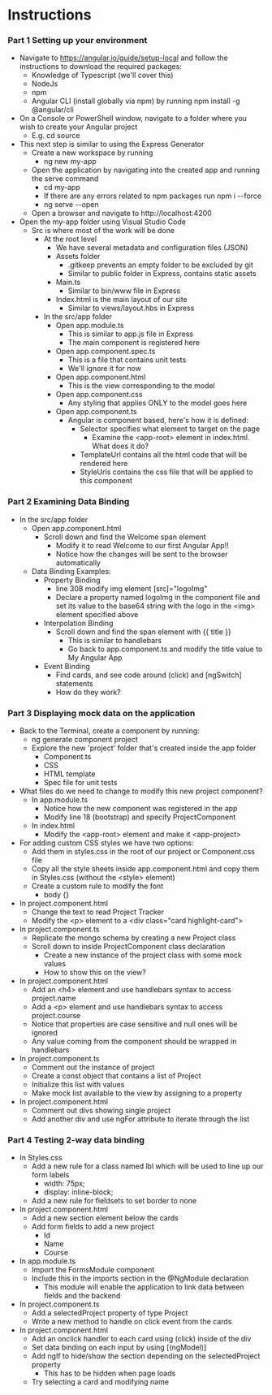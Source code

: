 # Instructions

### Part 1 Setting up your environment

- Navigate to https://angular.io/guide/setup-local and follow the instructions to download the required packages:
    - Knowledge of Typescript (we'll cover this)
    - NodeJs
    - npm
    - Angular CLI (install globally via npm) by running npm install -g @angular/cli
- On a Console or PowerShell window, navigate to a folder where you wish to create your Angular project
    - E.g. cd source
- This next step is similar to using the Express Generator
    - Create a new workspace by running
        - ng new my-app
    - Open the application by navigating into the created app and running the serve command
        - cd my-app
        - If there are any errors related to npm packages run npm i --force
        - ng serve --open
    - Open a browser and navigate to http://localhost:4200
- Open the my-app folder using Visual Studio Code
    - Src is where most of the work will be done
        - At the root level
            - We have several metadata and configuration files (JSON)
            - Assets folder
                - .gitkeep prevents an empty folder to be excluded by git
                - Similar to public folder in Express, contains static assets
            - Main.ts
                - Similar to bin/www file in Express
            - Index.html is the main layout of our site
                - Similar to views/layout.hbs in Express 
        - In the src/app folder
            - Open app.module.ts
                - This is similar to app.js file in Express
                - The main component is registered here
            - Open app.component.spec.ts
                - This is a file that contains unit tests
                - We'll ignore it for now
            - Open app.component.html
                - This is the view corresponding to the model
            - Open app.component.css
                - Any styling that applies ONLY to the model goes here
            - Open app.component.ts
                - Angular is component based, here's how it is defined:
                    - Selector specifies what element to target on the page
                        - Examine the \<app-root> element in index.html. What does it do?
                    - TemplateUrl contains all the html code that will be rendered here
                    - StyleUrls contains the css file that will be applied to this component

### Part 2 Examining Data Binding

- In the src/app folder
    - Open app.component.html
        - Scroll down and find the Welcome span element
            - Modify it to read Welcome to our first Angular App!!
            - Notice how the changes will be sent to the browser automatically
    - Data Binding Examples:
        - Property Binding
            - line 308 modify img element [src]="logoImg"
            - Declare a property named logoImg in the component file and set its value to the base64 string with the logo in the \<img> element specified above
        - Interpolation Binding
            - Scroll down and find the span element with {{ title }}
                - This is similar to handlebars
                - Go back to app.component.ts and modify the title value to My Angular App
        - Event Binding
            - Find cards, and see code around (click) and [ngSwitch] statements
            - How do they work?
        
### Part 3 Displaying mock data on the application

- Back to the Terminal, create a component by running:
    - ng generate component project
    - Explore the new 'project' folder that's created inside the app folder
        - Component.ts
        - CSS
        - HTML template
        - Spec file for unit tests
- What files do we need to change to modify this new project component?
    - In app.module.ts
        - Notice how the new component was registered in the app
        - Modify line 18 (bootstrap) and specify ProjectComponent
    - In index.html
        - Modify the \<app-root> element and make it \<app-project>
- For adding custom CSS styles we have two options:
    - Add them in styles.css in the root of our project or Component.css file
    - Copy all the style sheets inside app.component.html and copy them in Styles.css (without the \<style> element)
    - Create a custom rule to modify the font
        - body {}
- In project.component.html
    - Change the text to read Project Tracker
    - Modify the \<p> element to a \<div class="card  highlight-card">
- In project.component.ts
    - Replicate the mongo schema by creating a new Project class
    - Scroll down to inside ProjectComponent class declaration
        - Create a new instance of the project class with some mock values
        - How to show this on the view?
- In project.component.html
    - Add an \<h4> element and use handlebars syntax to access project.name
    - Add a \<p> element and use handlebars syntax to access project.course
    - Notice that properties are case sensitive and null ones will be ignored
    - Any value coming from the component should be wrapped in handlebars
- In project.component.ts
    - Comment out the instance of project
    - Create a const object that contains a list of Project
    - Initialize this list with values
    - Make mock list available to the view by assigning to a property
- In project.component.html
    - Comment out divs showing single project
    - Add another div and use ngFor attribute to iterate through the list

### Part 4 Testing 2-way data binding

- In Styles.css
    - Add a new rule for a class named lbl which will be used to line up our form labels
        - width: 75px;
        - display: inline-block;
    - Add a new rule for fieldsets to set border to none
- In project.component.html
    - Add a new section element below the cards
    - Add form fields to add a new project
        - Id
        - Name
        - Course
- In app.module.ts
    - Import the FormsModule component
    - Include this in the imports section in the @NgModule declaration
        - This module will enable the application to link data between fields and the backend
- In project.component.ts
    - Add a selectedProject property of type Project
    - Write a new method to handle on click event from the cards
- In project.component.html
    - Add an onclick handler to each card using (click) inside of the div
    - Set data binding on each input by using [(ngModel)]
    - Add ngIf to hide/show the section depending on the selectedProject property
        - This has to be hidden when page loads
    - Try selecting a card and modifying name